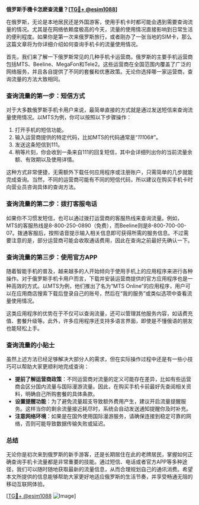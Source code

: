 **俄罗斯手機卡怎麽查流量？[[TG💪+ @esim1088](https://t.me/s/esim1088)]**

在俄罗斯，无论是本地居民还是外国游客，使用手机卡时都可能会遇到需要查询流量的情况。尤其是在网络依赖度极高的今天，流量的使用情况直接影响到日常生活的便利程度。如果你是第一次来俄罗斯旅行，或者刚办了一张当地的SIM卡，那么这篇文章将为你详细介绍如何查询手机卡的流量使用情况。

首先，我们来了解一下俄罗斯常见的几种手机卡运营商。俄罗斯的主要手机运营商包括MTS、Beeline、MegaFon和Tele2。这些运营商在全国范围内覆盖了广泛的网络服务，并且各自提供了不同的套餐和优惠政策。无论你选择哪一家运营商，查询流量的方法大致相同。

### 查询流量的第一步：短信方式

对于大多数俄罗斯手机卡用户来说，最简单直接的方式就是通过发送短信来查询流量使用情况。以MTS为例，你可以按照以下步骤操作：

1. 打开手机的短信功能。
2. 输入运营商提供的特定代码，比如MTS的代码通常是“*111*06#”。
3. 发送这条短信到111。
4. 稍等片刻，你会收到一条来自111的回复短信，其中会详细列出你的当前流量余额、有效期以及使用详情。

这种方式非常便捷，无需额外下载任何应用程序或注册账户，只需简单的几步就能完成查询。当然，不同的运营商可能有不同的短信代码，所以建议在购买手机卡时向营业员咨询具体的查询方法。

### 查询流量的第二步：拨打客服电话

如果你不习惯发短信，也可以通过拨打运营商的客服热线来查询流量。例如，MTS的客服热线是8-800-250-0890（免费），而Beeline则是8-800-700-00-07。拨通客服后，按照语音提示输入相关信息即可获得所需的服务信息。不过需要注意的是，部分运营商可能会收取通话费用，因此在查询之前最好先确认一下。

### 查询流量的第三步：使用官方APP

随着智能手机的普及，越来越多的人开始倾向于使用手机上的应用程序来进行各种操作。对于俄罗斯手机卡用户而言，下载并安装运营商提供的官方应用程序也是一种高效的方式。以MTS为例，他们推出了名为“MTS Online”的应用程序，用户可以在应用商店搜索下载后登录自己的账号，然后在“我的服务”或类似选项中查看流量使用情况。

这类应用程序的优势在于不仅可以查询流量，还可以管理其他服务内容，如话费充值、套餐升级等。此外，许多应用程序还支持多语言界面，即使是不懂俄语的朋友也能轻松上手。

### 查询流量的小贴士

虽然上述方法已经足够解决大部分人的需求，但在实际操作过程中还是有一些小技巧可以帮助大家更顺利地完成查询：

- **提前了解运营商政策**：不同运营商对流量的定义可能存在差异，比如有些运营商会区分国内流量与国际漫游流量。因此，在购买手机卡前最好先查阅相关资料，明确自己所购套餐的具体条款。
- **设置提醒功能**：为了避免流量超支导致额外费用产生，建议开启流量提醒服务。这样当你的剩余流量接近耗尽时，系统会自动发送通知提醒你及时补充。
- **注意网络环境**：如果是在国外使用国际漫游服务，请确保连接到稳定可靠的网络，否则可能导致数据传输失败或延迟。

### 总结

无论你是初次来到俄罗斯的新手游客，还是长期居住在此的老牌居民，掌握如何正确查询手机卡流量都是非常重要的技能。通过短信、电话或者官方APP等多种途径，我们可以随时随地获取最新的流量信息，从而合理规划自己的通讯消费。希望本文所提供的信息能够帮助大家更好地适应俄罗斯的生活节奏，并享受畅通无阻的移动互联网体验。

[[TG💪+ @esim1088](https://t.me/s/esim1088) ![Image](https://i.postimg.cc/4NQfJmqS/Snipaste-2025-05-13-00-14-12.png)]